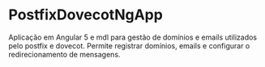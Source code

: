 # PostfixDovecotNgApp

Aplicação em Angular 5 e mdl para gestão de domínios e emails utilizados pelo postfix e dovecot. Permite registrar domínios, emails e configurar o redirecionamento de mensagens.
